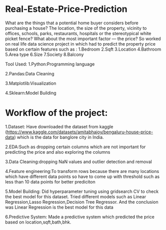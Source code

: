 # Real-Estate-Price-Prediction

What are the things that a potential home buyer considers before purchasing a house? The location, the size of the property, vicinity to offices, schools, parks, restaurants, hospitals or the stereotypical white picket fence? What about the most important factor — the price?
So worked on real life data science project in which had to predict the property price based on certain features such as :
1.Bedroom
2.Sqft
3.Location
4.Bathroom 
5.Area type
6.Size
7.Society
8.Balcony

Tool Used:
1.Python:Programming language

2.Pandas:Data Cleaning

3.Matplotlib:Visualization

4.Sklearn:Model Building

# Workflow of the project:
1.Dataset: Have downloaded the dataset from kaggle (https://www.kaggle.com/datasets/amitabhajoy/bengaluru-house-price-data) which is the data for banglore city in India.

2.EDA:Such as dropping certain columns which are not important for predicting the price and also exploring the columns 

3.Data Cleaning:dropping NaN values and outlier detection and removal

4.Feature engineering:To transform rows because there are many locations which have different data points so have to come up with threshold such as less than 10 data points for better prediciton

5.Model Building: Did hyperparameter tuning using gridsearch CV to check the best model for this dataset. Tried different models such as Linear Regression,Lasso Regression,Decision Tree Regressor. And the conclusion was Linear Regression is the best model for this data 

6.Predictive System: Made a predictive system which predicted the price based on location,sqft,bath,bhk.
